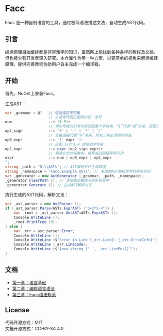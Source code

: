 ﻿# Facc

Facc 是一种自制语言的工具，通过极简语法描述文法，自动生成AST代码。

## 引言

编译原理自始至终都是非常难学的知识，虽然网上能找到各种各样的教程及文档，但也极少有开发者深入研究。本仓库作为另一种方案，以更简单的视角来解读编译原理，提供完善教程协助用户自主完成一个编译器。

## 开始

首先，NuGet上安装Facc。

生成AST：

```csharp
var _grammar = @"   // 语法描述字符串
                    // 方括号代表匹配其中任一字符
num                 ::= [0-9]+
                    // 单引号或双引号代表匹配整个字符串，“|”代表“或”关系，匹配任一串字符串
op2_sign            ::= '+' | '-' | '*' | '/'
                    // 空格连接代表“与”关系，所有元素必须同时存在
op0_expr            ::= '(' expr ')'
                    // 匹配 1+2*3-4 这样的字符串
op2_expr            ::= expr (op2_sign expr)+
                    // 表达式允许纯数字、括号或四则运算字符串
expr                ::= num | op0_expr | op2_expr
";
string _path = "D:\\ASTs"; // AST解析文件生成路径
string _namespace = "Facc.Example.ASTs"; // 生成的AST解析文件的命名空间
var _generator = new AstGenerator (_grammar, _path, _namespace);
_generator.ClearPath (); // 清空指定路径下的所有文件
_generator.Generate (); // 生成AST解析文件
```

执行生成的AST代码，解析文法：

```csharp
var _ast_parser = new AstParser ();
if (_ast_parser.Parse<ASTs.ExprAST> ("3+2*5-4")) {
    var _root = _ast_parser.GetAST<ASTs.ExprAST> ();
    Console.WriteLine ();
    _root.PrintTree (0);
} else {
    var _err =_ast_parser.Error;
    Console.WriteLine ();
    Console.WriteLine ($"Error in Line {_err.Line}: {_err.ErrorInfo}");
    Console.WriteLine (_err.LineCode);
    Console.WriteLine ($"{new string (' ', _err.LinePos)}^");
}
```

## 文档

- [第一章：语言基础](docs/chapter_1.md)
- [第二章：编程语言语法](docs/chapter_2.md)
- [第三章：Facc语法规范](docs/chapter_3.md)

<!--
- 第一部分：语法描述

	+ 第四章：编译错误的处理

- 第二部分：语法树
	+ 第五章：语法树的使用
	+ 第六章：处理四则运算中运算符优先级
	+ 第七章：Python的缩进为何与众不同
	+ 第八章：CLI功能扩展方式

- 第三部分：LLVM
	+ 第九章：生成LLVM IR
	+ 第十章：Hello World!
	+ 第十一章：优化编译
-->

## License

代码开源方式：MIT  
文档开源方式：CC-BY-SA 4.0
